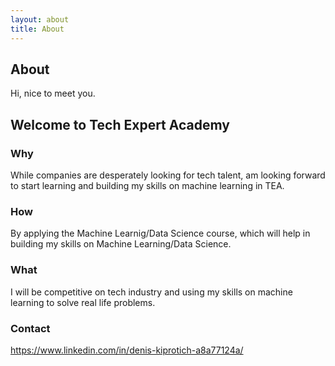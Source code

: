 ```yaml
---
layout: about
title: About
---
```


## About

Hi, nice to meet you.

## Welcome to Tech Expert Academy

### Why

While companies are desperately looking for tech talent, am looking forward to start learning and building my skills on machine learning in TEA.

### How

By applying the Machine Learnig/Data Science course, which will help in building my skills on Machine Learning/Data Science. 

### What

I will be competitive on tech industry and using my skills on machine learning to solve real life problems.

### Contact

https://www.linkedin.com/in/denis-kiprotich-a8a77124a/
